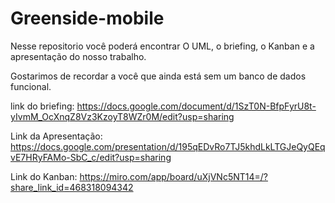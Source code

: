 # Greenside-mobile
Nesse repositorio você poderá encontrar O UML, o briefing, o Kanban e a apresentação do nosso trabalho.

Gostarimos de recordar a você que ainda está sem um banco de dados funcional.

link do briefing: https://docs.google.com/document/d/1SzT0N-BfpFyrU8t-yIvmM_OcXnqZ8Vz3KzoyT8WZr0M/edit?usp=sharing

Link da Apresentação: https://docs.google.com/presentation/d/195qEDvRo7TJ5khdLkLTGJeQyQEqvE7HRyFAMo-SbC_c/edit?usp=sharing

Link do Kanban: https://miro.com/app/board/uXjVNc5NT14=/?share_link_id=468318094342
